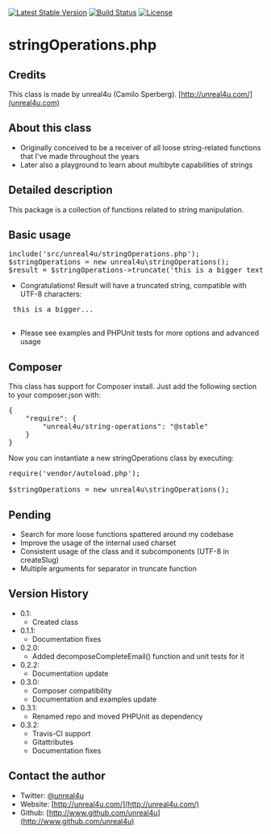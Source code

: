 [![Latest Stable Version](https://poser.pugx.org/unreal4u/string-operations/v/stable.png)](https://packagist.org/packages/unreal4u/string-operations)
[![Build Status](https://travis-ci.org/unreal4u/string-operations.png?branch=master)](https://travis-ci.org/unreal4u/string-operations)
[![License](https://poser.pugx.org/unreal4u/string-operations/license.png)](https://packagist.org/packages/unreal4u/string-operations)

stringOperations.php
======

Credits
--------

This class is made by unreal4u (Camilo Sperberg). [http://unreal4u.com/](unreal4u.com)

About this class
--------

* Originally conceived to be a receiver of all loose string-related functions that I've made throughout the years
* Later also a playground to learn about multibyte capabilities of strings

Detailed description
---------

This package is a collection of functions related to string manipulation.

Basic usage
----------

<pre>include('src/unreal4u/stringOperations.php');
$stringOperations = new unreal4u\stringOperations();
$result = $stringOperations->truncate('this is a bigger text', 15);
</pre>

* Congratulations! Result will have a truncated string, compatible with UTF-8 characters:
 <pre>
 this is a bigger...
 </pre>
* Please see examples and PHPUnit tests for more options and advanced usage

Composer
----------

This class has support for Composer install. Just add the following section to your composer.json with:

<pre>
{
    "require": {
        "unreal4u/string-operations": "@stable"
    }
}
</pre>

Now you can instantiate a new stringOperations class by executing:

<pre>
require('vendor/autoload.php');

$stringOperations = new unreal4u\stringOperations();
</pre>

Pending
---------
* Search for more loose functions spattered around my codebase
* Improve the usage of the internal used charset
* Consistent usage of the class and it subcomponents (UTF-8 in createSlug)
* Multiple arguments for separator in truncate function

Version History
----------

* 0.1:
    * Created class
* 0.1.1:
    * Documentation fixes
* 0.2.0:
    * Added decomposeCompleteEmail() function and unit tests for it
* 0.2.2:
    * Documentation update
* 0.3.0:
    * Composer compatibility
    * Documentation and examples update
* 0.3.1:
    * Renamed repo and moved PHPUnit as dependency
* 0.3.2:
    * Travis-CI support
    * Gitattributes
    * Documentation fixes

Contact the author
-------

* Twitter: [@unreal4u](http://twitter.com/unreal4u)
* Website: [http://unreal4u.com/](http://unreal4u.com/)
* Github:  [http://www.github.com/unreal4u](http://www.github.com/unreal4u)
